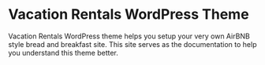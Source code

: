 # Vacation Rentals WordPress Theme

Vacation Rentals WordPress theme helps you setup your very own AirBNB style bread and breakfast site. This site serves as the documentation to help you understand this theme better. 

